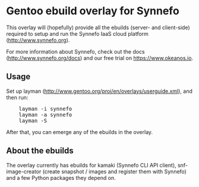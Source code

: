 Gentoo ebuild overlay for Synnefo
=================================

This overlay will (hopefully) provide all the ebuilds (server- and client-side)
required to setup and run the Synnefo IaaS cloud platform
(http://www.synnefo.org).

For more information about Synnefo, check out the docs
(http://www.synnefo.org/docs) and our free trial on https://www.okeanos.io.

Usage
-----
Set up layman (http://www.gentoo.org/proj/en/overlays/userguide.xml), and then
run:
<pre>
	layman -i synnefo
	layman -a synnefo
	layman -S 
</pre>

After that, you can emerge any of the ebuilds in the overlay.

About the ebuilds
-----------------
The overlay currently has ebuilds for kamaki (Synnefo CLI API client),
snf-image-creator (create snapshot / images and register them with Synnefo) and
a few Python packages they depend on.
